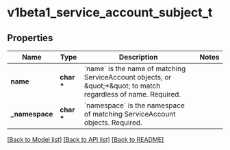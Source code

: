 # v1beta1_service_account_subject_t

## Properties
Name | Type | Description | Notes
------------ | ------------- | ------------- | -------------
**name** | **char \*** | &#x60;name&#x60; is the name of matching ServiceAccount objects, or \&quot;*\&quot; to match regardless of name. Required. | 
**_namespace** | **char \*** | &#x60;namespace&#x60; is the namespace of matching ServiceAccount objects. Required. | 

[[Back to Model list]](../README.md#documentation-for-models) [[Back to API list]](../README.md#documentation-for-api-endpoints) [[Back to README]](../README.md)



